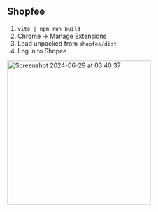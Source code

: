 ## Shopfee

1. `vite | npm run build`
2. Chrome -> Manage Extensions
3. Load unpacked from `shopfee/dist`
4. Log in to Shopee

<img width="328" alt="Screenshot 2024-06-29 at 03 40 37" src="https://github.com/jLBasilio/shopfee/assets/25978021/3107ba2f-182b-4f18-b824-1acc0ce025a7">
